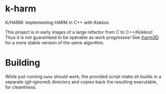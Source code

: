 # k-harm
K/HARM: Implementing HARM in C++ with Kokkos

This project is in early stages of a large refactor from C to C++/Kokkos!
Thus it is *not* guaranteed to be operable as work progresses!  See
[iharm3D](https://github.com/AFD-Illinois/iharm3d) for a more stable version
of the same algorithm.

# Building
While just running `make` should work, the provided script make.sh builds in a
separate (git-ignored) directory and copies back the resulting executable,
for cleanliness.